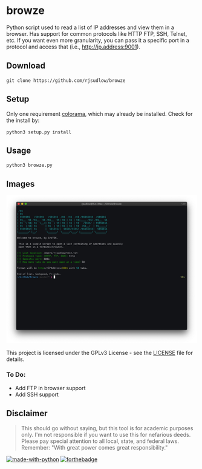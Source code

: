 # browze

Python script used to read a list of IP addresses and view them in a browser. Has support for common protocols like HTTP
FTP, SSH, Telnet, etc. If you want even more granularity, you can pass it a specific port in a protocol and access that
(i.e., http://ip.address:9001).

## Download
```
git clone https://github.com/rjsudlow/browze
```

## Setup
Only one requirement [colorama](), which may already be installed. Check for the install by:

```
python3 setup.py install
```
## Usage
```
python3 browze.py
```

## Images
![Screenshot](./images/browze.jpg)

This project is licensed under the GPLv3 License - see the [LICENSE](LICENSE) file for details.
### To Do:
* Add FTP in browser support
* Add SSH support

## Disclaimer
>This should go without saying, but this tool is for academic purposes only. I'm not responsible if you want to use this
for nefarious deeds. Please pay special attention to all local, state, and federal laws. Remember:
"With great power comes great responsibility."


[![made-with-python](http://forthebadge.com/images/badges/made-with-python.svg)](https://www.python.org/)
[![forthebadge](https://forthebadge.com/images/badges/built-with-swag.svg)](https://forthebadge.com)
